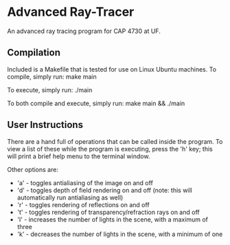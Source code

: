 # Advanced Ray-Tracer
An advanced ray tracing program for CAP 4730 at UF.

## Compilation
Included is a Makefile that is tested for use on Linux Ubuntu machines.
To compile, simply run:
    make main

To execute, simply run:
    ./main

To both compile and execute, simply run:
    make main && ./main

## User Instructions
There are a hand full of operations that can be called inside the program. To view a list of these while the program is executing, press the 'h' key; this will print a brief help menu to the terminal window.

Other options are:
* 'a' - toggles antialiasing of the image on and off
* 'd' - toggles depth of field rendering on and off (note: this will automatically run antialiasing as well)
* 'r' - toggles rendering of reflections on and off
* 't' - toggles rendering of transparency/refraction rays on and off
* 'l' - increases the number of lights in the scene, with a maximum of three
* 'k' - decreases the number of lights in the scene, with a minimum of one
